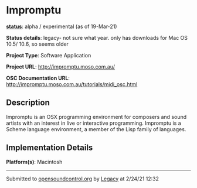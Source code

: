 # Impromptu

**[status](../implementation-status.html)**: alpha / experimental (as of 19-Mar-21)

**Status details**: 
legacy- not sure what year. only has downloads for Mac OS 10.5/ 10.6, so seems older

**Project Type**: Software Application

**Project URL**: <http://impromptu.moso.com.au/>

**OSC Documentation URL**: <http://impromptu.moso.com.au/tutorials/midi_osc.html>

## Description

Impromptu is an OSX programming environment for composers and sound artists with an interest in live or interactive programming. Impromptu is a Scheme language environment, a member of the Lisp family of languages.

## Implementation Details

**Platform(s)**: Macintosh

---
Submitted to [opensoundcontrol.org](https://opensoundcontrol.org) by [Legacy](legacy-site.html) at 2/24/21 12:32
